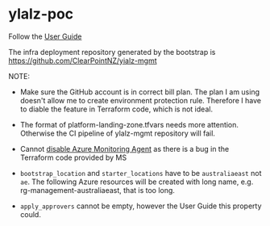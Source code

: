 # ylalz-poc

Follow the [User Guide](https://azure.github.io/Azure-Landing-Zones/accelerator/userguide/)

The infra deployment repository generated by the bootstrap is https://github.com/ClearPointNZ/yialz-mgmt


NOTE:

- Make sure the GitHub account is in correct bill plan. The plan I am using doesn't allow me to create environment protection rule. Therefore I have to diable the feature in Terraform code, which is not ideal.

- The format of platform-landing-zone.tfvars needs more attention. Otherwise the CI pipeline of ylalz-mgmt repository will fail.

- Cannot [disable Azure Monitoring Agent](https://azure.github.io/Azure-Landing-Zones/accelerator/startermodules/terraform-platform-landing-zone/options/ama/) as there is a bug in the Terraform code provided by MS

- `bootstrap_location` and `starter_locations` have to be `australiaeast` not `ae`. The following Azure resources will be created with long name, e.g. rg-management-australiaeast, that is too long.

- `apply_approvers` cannot be empty, however the User Guide this property could. 